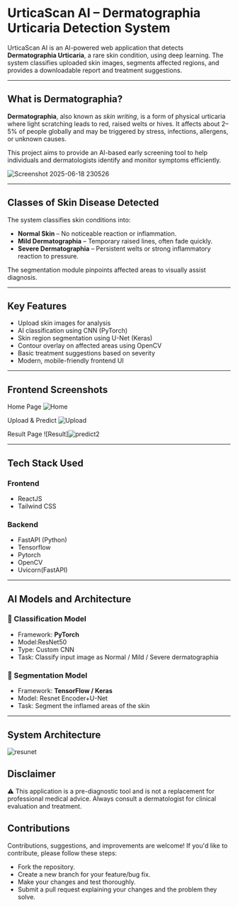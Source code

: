 # UrticaScan AI – Dermatographia Urticaria Detection System

UrticaScan AI is an AI-powered web application that detects **Dermatographia Urticaria**, a rare skin condition, using deep learning. The system classifies uploaded skin images, segments affected regions, and provides a downloadable report and treatment suggestions.

---

## What is Dermatographia?

**Dermatographia**, also known as *skin writing*, is a form of physical urticaria where light scratching leads to red, raised welts or hives. It affects about 2–5% of people globally and may be triggered by stress, infections, allergens, or unknown causes.

This project aims to provide an AI-based early screening tool to help individuals and dermatologists identify and monitor symptoms efficiently.

![Screenshot 2025-06-18 230526](https://github.com/user-attachments/assets/3c18067a-1271-4e65-9cc2-f3acd96f2a93)


---

## Classes of Skin Disease Detected

The system classifies skin conditions into:

- **Normal Skin** – No noticeable reaction or inflammation.
- **Mild Dermatographia** – Temporary raised lines, often fade quickly.
- **Severe Dermatographia** – Persistent welts or strong inflammatory reaction to pressure.

The segmentation module pinpoints affected areas to visually assist diagnosis.

---

##  Key Features

- Upload skin images for analysis
- AI classification using CNN (PyTorch)
- Skin region segmentation using U-Net (Keras)
- Contour overlay on affected areas using OpenCV
- Basic treatment suggestions based on severity
- Modern, mobile-friendly frontend UI

---

## Frontend Screenshots

Home Page
![Home](https://github.com/user-attachments/assets/814c6938-2c40-4c1b-aaa1-7989e2f42752) 

Upload & Predict
![Upload](https://github.com/user-attachments/assets/92bf97c9-d53a-425c-a7f3-fa47de715294)

Result Page
![Result]![predict2](https://github.com/user-attachments/assets/01594b17-7c61-4697-bf45-73ea4238976a)


---

## Tech Stack Used

### Frontend
- ReactJS
- Tailwind CSS

### Backend
- FastAPI (Python)
- Tensorflow
- Pytorch
- OpenCV
- Uvicorn(FastAPI)
---

## AI Models and Architecture

### 🔹 Classification Model
- Framework: **PyTorch**
- Model:ResNet50
- Type: Custom CNN
- Task: Classify input image as Normal / Mild / Severe dermatographia

### 🔹 Segmentation Model
- Framework: **TensorFlow / Keras**
- Model: Resnet Encoder+U-Net
- Task: Segment the inflamed areas of the skin

---

## System Architecture


![resunet](https://github.com/user-attachments/assets/cf9fe087-fa7c-4521-b8d1-e2216cab3659)



## Disclaimer
⚠️ This application is a pre-diagnostic tool and is not a replacement for professional medical advice. Always consult a dermatologist for clinical evaluation and treatment.


## Contributions
Contributions, suggestions, and improvements are welcome!
If you'd like to contribute, please follow these steps:
- Fork the repository.
- Create a new branch for your feature/bug fix.
- Make your changes and test thoroughly.
- Submit a pull request explaining your changes and the problem they solve.



